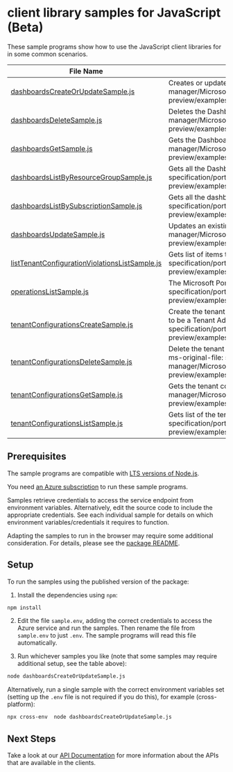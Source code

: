 # client library samples for JavaScript (Beta)

These sample programs show how to use the JavaScript client libraries for in some common scenarios.

| **File Name**                                                                                 | **Description**                                                                                                                                                                                                                                                                                           |
| --------------------------------------------------------------------------------------------- | --------------------------------------------------------------------------------------------------------------------------------------------------------------------------------------------------------------------------------------------------------------------------------------------------------- |
| [dashboardsCreateOrUpdateSample.js][dashboardscreateorupdatesample]                           | Creates or updates a Dashboard. x-ms-original-file: specification/portal/resource-manager/Microsoft.Portal/preview/2020-09-01-preview/examples/createOrUpdateDashboard.json                                                                                                                               |
| [dashboardsDeleteSample.js][dashboardsdeletesample]                                           | Deletes the Dashboard. x-ms-original-file: specification/portal/resource-manager/Microsoft.Portal/preview/2020-09-01-preview/examples/deleteDashboard.json                                                                                                                                                |
| [dashboardsGetSample.js][dashboardsgetsample]                                                 | Gets the Dashboard. x-ms-original-file: specification/portal/resource-manager/Microsoft.Portal/preview/2020-09-01-preview/examples/getDashboard.json                                                                                                                                                      |
| [dashboardsListByResourceGroupSample.js][dashboardslistbyresourcegroupsample]                 | Gets all the Dashboards within a resource group. x-ms-original-file: specification/portal/resource-manager/Microsoft.Portal/preview/2020-09-01-preview/examples/listDashboardsByResourceGroup.json                                                                                                        |
| [dashboardsListBySubscriptionSample.js][dashboardslistbysubscriptionsample]                   | Gets all the dashboards within a subscription. x-ms-original-file: specification/portal/resource-manager/Microsoft.Portal/preview/2020-09-01-preview/examples/listDashboardsBySubscription.json                                                                                                           |
| [dashboardsUpdateSample.js][dashboardsupdatesample]                                           | Updates an existing Dashboard. x-ms-original-file: specification/portal/resource-manager/Microsoft.Portal/preview/2020-09-01-preview/examples/updateDashboard.json                                                                                                                                        |
| [listTenantConfigurationViolationsListSample.js][listtenantconfigurationviolationslistsample] | Gets list of items that violate tenant's configuration. x-ms-original-file: specification/portal/resource-manager/Microsoft.Portal/preview/2020-09-01-preview/examples/TenantConfiguration/GetListOfTenantConfigurationViolations.json                                                                    |
| [operationsListSample.js][operationslistsample]                                               | The Microsoft Portal operations API. x-ms-original-file: specification/portal/resource-manager/Microsoft.Portal/preview/2020-09-01-preview/examples/operationsList.json                                                                                                                                   |
| [tenantConfigurationsCreateSample.js][tenantconfigurationscreatesample]                       | Create the tenant configuration. If configuration already exists - update it. User has to be a Tenant Admin for this operation. x-ms-original-file: specification/portal/resource-manager/Microsoft.Portal/preview/2020-09-01-preview/examples/TenantConfiguration/CreateOrUpdateTenantConfiguration.json |
| [tenantConfigurationsDeleteSample.js][tenantconfigurationsdeletesample]                       | Delete the tenant configuration. User has to be a Tenant Admin for this operation. x-ms-original-file: specification/portal/resource-manager/Microsoft.Portal/preview/2020-09-01-preview/examples/TenantConfiguration/DeleteTenantConfiguration.json                                                      |
| [tenantConfigurationsGetSample.js][tenantconfigurationsgetsample]                             | Gets the tenant configuration. x-ms-original-file: specification/portal/resource-manager/Microsoft.Portal/preview/2020-09-01-preview/examples/TenantConfiguration/GetTenantConfiguration.json                                                                                                             |
| [tenantConfigurationsListSample.js][tenantconfigurationslistsample]                           | Gets list of the tenant configurations. x-ms-original-file: specification/portal/resource-manager/Microsoft.Portal/preview/2020-09-01-preview/examples/TenantConfiguration/GetListOfTenantConfigurations.json                                                                                             |

## Prerequisites

The sample programs are compatible with [LTS versions of Node.js](https://github.com/nodejs/release#release-schedule).

You need [an Azure subscription][freesub] to run these sample programs.

Samples retrieve credentials to access the service endpoint from environment variables. Alternatively, edit the source code to include the appropriate credentials. See each individual sample for details on which environment variables/credentials it requires to function.

Adapting the samples to run in the browser may require some additional consideration. For details, please see the [package README][package].

## Setup

To run the samples using the published version of the package:

1. Install the dependencies using `npm`:

```bash
npm install
```

2. Edit the file `sample.env`, adding the correct credentials to access the Azure service and run the samples. Then rename the file from `sample.env` to just `.env`. The sample programs will read this file automatically.

3. Run whichever samples you like (note that some samples may require additional setup, see the table above):

```bash
node dashboardsCreateOrUpdateSample.js
```

Alternatively, run a single sample with the correct environment variables set (setting up the `.env` file is not required if you do this), for example (cross-platform):

```bash
npx cross-env  node dashboardsCreateOrUpdateSample.js
```

## Next Steps

Take a look at our [API Documentation][apiref] for more information about the APIs that are available in the clients.

[dashboardscreateorupdatesample]: https://github.com/Azure/azure-sdk-for-js/blob/main/sdk/portal/arm-portal/samples/v1-beta/javascript/dashboardsCreateOrUpdateSample.js
[dashboardsdeletesample]: https://github.com/Azure/azure-sdk-for-js/blob/main/sdk/portal/arm-portal/samples/v1-beta/javascript/dashboardsDeleteSample.js
[dashboardsgetsample]: https://github.com/Azure/azure-sdk-for-js/blob/main/sdk/portal/arm-portal/samples/v1-beta/javascript/dashboardsGetSample.js
[dashboardslistbyresourcegroupsample]: https://github.com/Azure/azure-sdk-for-js/blob/main/sdk/portal/arm-portal/samples/v1-beta/javascript/dashboardsListByResourceGroupSample.js
[dashboardslistbysubscriptionsample]: https://github.com/Azure/azure-sdk-for-js/blob/main/sdk/portal/arm-portal/samples/v1-beta/javascript/dashboardsListBySubscriptionSample.js
[dashboardsupdatesample]: https://github.com/Azure/azure-sdk-for-js/blob/main/sdk/portal/arm-portal/samples/v1-beta/javascript/dashboardsUpdateSample.js
[listtenantconfigurationviolationslistsample]: https://github.com/Azure/azure-sdk-for-js/blob/main/sdk/portal/arm-portal/samples/v1-beta/javascript/listTenantConfigurationViolationsListSample.js
[operationslistsample]: https://github.com/Azure/azure-sdk-for-js/blob/main/sdk/portal/arm-portal/samples/v1-beta/javascript/operationsListSample.js
[tenantconfigurationscreatesample]: https://github.com/Azure/azure-sdk-for-js/blob/main/sdk/portal/arm-portal/samples/v1-beta/javascript/tenantConfigurationsCreateSample.js
[tenantconfigurationsdeletesample]: https://github.com/Azure/azure-sdk-for-js/blob/main/sdk/portal/arm-portal/samples/v1-beta/javascript/tenantConfigurationsDeleteSample.js
[tenantconfigurationsgetsample]: https://github.com/Azure/azure-sdk-for-js/blob/main/sdk/portal/arm-portal/samples/v1-beta/javascript/tenantConfigurationsGetSample.js
[tenantconfigurationslistsample]: https://github.com/Azure/azure-sdk-for-js/blob/main/sdk/portal/arm-portal/samples/v1-beta/javascript/tenantConfigurationsListSample.js
[apiref]: https://docs.microsoft.com/javascript/api/@azure/arm-portal?view=azure-node-preview
[freesub]: https://azure.microsoft.com/free/
[package]: https://github.com/Azure/azure-sdk-for-js/tree/main/sdk/portal/arm-portal/README.md
